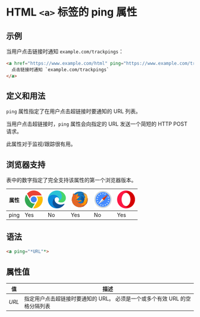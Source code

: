 HTML `<a>` 标签的 ping 属性
===

## 示例

当用户点击链接时通知 `example.com/trackpings`：

```html
<a href="https://www.example.com/html" ping="https://www.example.com/trackpings">
  点击链接时通知 `example.com/trackpings`
</a>
```

## 定义和用法

`ping` 属性指定了在用户点击超链接时要通知的 URL 列表。

当用户点击超链接时，`ping` 属性会向指定的 URL 发送一个简短的 HTTP POST 请求。

此属性对于监视/跟踪很有用。

## 浏览器支持

表中的数字指定了完全支持该属性的第一个浏览器版本。

| 属性 | ![chrome][1] | ![edge][2] | ![firefox][3] | ![safari][4] | ![opera][5] |
| ---- | ---- | ---- | ---- | ---- | ---- |
| ping      | Yes | No | Yes | No | Yes |
<!--rehype:style=width: 100%; display: inline-table;-->

## 语法

```html
<a ping="*URL"*>
```

## 属性值

| 值 | 描述 |
| ---- | ---- |
| *URL* | 指定用户点击超链接时要通知的 URL。 必须是一个或多个有效 URL 的空格分隔列表 |
<!--rehype:style=width: 100%; display: inline-table;-->

[1]: ../assets/chrome.svg
[2]: ../assets/edge.svg
[3]: ../assets/firefox.svg
[4]: ../assets/safari.svg
[5]: ../assets/opera.svg